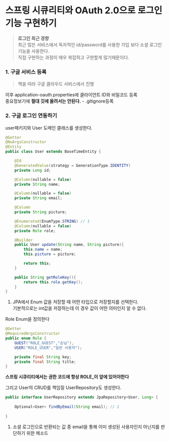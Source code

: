 # 스프링 시큐리티와 OAuth 2.0으로 로그인 기능 구현하기

> **로그인 최근 경향**  
최근 많은 서비스에서 독자적인 id/password를 사용한 가입 보다 소셜 로그인 기능을 사용한다.  
직접 구현하는 과정이 매우 복잡하고 구현할게 많기때문이다.

### 1. 구글 서비스 등록
> 책을 따라 구글 클라우드 서비스에서 진행

이후 application-oauth.properties에 클라이언트 ID와 비밀코드 등록  
중요정보기에 **절대 깃에 올려서는 안된다.** - .gitignore등록  

### 2. 구글 로그인 연동하기  
user패키지와 User 도메인 클래스를 생성한다.

```java
@Getter
@NoArgsConstructor
@Entity
public class User extends BaseTimeEntity {

    @Id
    @GeneratedValue(strategy = GenerationType.IDENTITY)
    private Long id;

    @Column(nullable = false)
    private String name;

    @Column(nullable = false)
    private String email;

    @Column
    private String picture;

    @Enumerated(EnumType.STRING) // 1
    @Column(nullable = false)
    private Role role;

    @Builder
    public User update(String name, String picture){
        this.name = name;
        this.picture = picture;

        return this;
    }

    public String getRoleKey(){
        return this.role.getKey();
    }
}
```
1. JPA에서 Enum 값을 저장할 때 어떤 타입으로 저장할지를 선택한다.  
기본적으로는 int값을 저장하는데 이 경우 값이 어떤 의미인지 알 수 없다. 

Role Enum을 정의한다
```java
@Getter
@RequiredArgsConstructor
public enum Role {
    GUEST("ROLE_GUEST","손님"),
    USER("ROLE_USER","일반 사용자");

    private final String key;
    private final String title;
}
```
**스프링 시큐리티에서는 권한 코드에 항상 ROLE_이 앞에 있어야한다**  

그리고 User의 CRUD를 책임질 UserRepository도 생성한다.
```java
public interface UserRepository extends JpaRepository<User, Long> {
    
    Optional<User> findByEmail(String email); // 1
    
}
```
1. 소셜 로그인으로 반환되는 값 중 email을 통해 이미 생성된 사용자인지 아닌지를 판단하기 위한 메소드